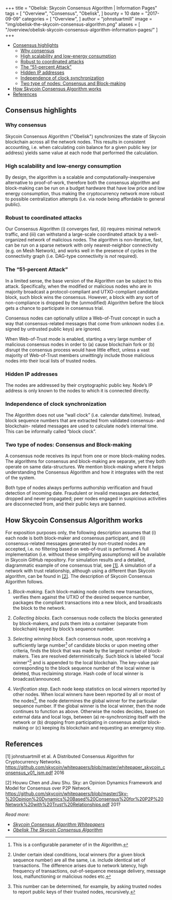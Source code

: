 +++
title = "Obelisk: Skycoin Consensus Algorithm | Information Pages"
tags = [
    "Overview",
    "Consensus",
    "Obelisk",
]
bounty = 10
date = "2017-09-09"
categories = [
    "Overview",
]
author = "johnstuartmill"
image = "img/obelisk-the-skycoin-consensus-algorithm.png"
aliases = [
	"/overview/obelisk-skycoin-consensus-algorithm-information-pages/"
]
+++

<!-- MarkdownTOC autolink="true" bracket="round" -->

- [Consensus highlights](#consensus-highlights)
	- [Why consensus](#why-consensus)
	- [High scalability and low-energy consumption](#high-scalability-and-low-energy-consumption)
	- [Robust to coordinated attacks](#robust-to-coordinated-attacks)
	- [The “51-percent Attack”](#the-%E2%80%9C51-percent-attack%E2%80%9D)
	- [Hidden IP addresses](#hidden-ip-addresses)
	- [Independence of clock synchronization](#independence-of-clock-synchronization)
	- [Two type of nodes: Consensus and Block-making](#two-type-of-nodes-consensus-and-block-making)
- [How Skycoin Consensus Algorithm works](#how-skycoin-consensus-algorithm-works)
- [References](#references)

<!-- /MarkdownTOC -->


## Consensus highlights

### Why consensus

Skycoin Consensus Algorithm ("Obelisk") synchronizes the state of Skycoin
blockchain across all the network nodes. This results in consistent accounting,
i.e. when calculating coin balance for a given public key (or address)
yields same value at each node that performed the calculation.

### High scalability and low-energy consumption

By design, the algorithm is a scalable and computationally-inexpensive
alternative to proof-of-work, therefore both the consensus algorithm and
block-making can be run on a budget hardware that have low price and low
energy consumption, thus making the cryptocurrency network more robust
to possible centralization attempts (i.e. via node being affordable to
general public).

### Robust to coordinated attacks

Our Consensus Algorithm (i) converges fast, (ii) requires minimal
network traffic, and (iii) can withstand a large-scale coordinated
attack by a well-organized network of malicious nodes. The algorithm is
non-iterative, fast, can be run on a sparse network with only
nearest-neighbor connectivity (e.g. on Mesh Network), and works well in
the presence of cycles in the connectivity graph (i.e. DAG-type
connectivity is *not* required).

### The “51-percent Attack”

In a limited sense, the base version of the Algorithm can be subject to
this attack. Specifically, when the modified or malicious nodes who are
in majority broadcast a protocol-compliant and UTXO-compliant candidate
block, such block wins the consensus. However, a block with any sort of
non-compliance is dropped by the (unmodified) Algorithm before the block
gets a chance to participate in consensus trial.

Consensus nodes can optionally utilize a Web-of-Trust concept in such a
way that consensus-related messages that come from unknown nodes (i.e.
signed by untrusted public keys) are ignored.

When Web-of-Trust mode is enabled, starting a very large number of
malicious consensus nodes in order to (a) cause blockchain fork or (b)
disrupt the consensus process would have little effect, unless a vast
majority of Web-of-Trust members unwittingly include those malicious
nodes into their local lists of trusted nodes.

### Hidden IP addresses

The nodes are addressed by their cryptographic public key. Node’s IP
address is only known to the nodes to which it is connected directly.

### Independence of clock synchronization

The Algorithm does not use “wall clock” (i.e. calendar date/time).
Instead, block sequence numbers that are extracted from validated
consensus- and blockchain- related messages are used to calculate node’s
internal time. This can be informally called “block clock”.

### Two type of nodes: Consensus and Block-making

A consensus node receives its input from one or more block-making nodes.
The algorithms for consensus and block-making are separate, yet they
both operate on same data-structures. We mention block-making where it
helps understanding the Consensus Algorithm and how it integrates with
the rest of the system.

Both type of nodes always performs authorship verification and fraud
detection of incoming date. Fraudulent or invalid messages are detected,
dropped and never propagated; peer nodes engaged in suspicious
activities are disconnected from, and their public keys are banned.

## How Skycoin Consensus Algorithm works

For exposition purposes only, the following description assumes that (i)
each node is both block-maker and consensus participant, and (ii)
consensus-related messages generated by non-trusted nodes are accepted,
i.e. no filtering based on web-of-trust is performed. A full
implementation (i.e. without these simplifying assumptions) will be
available in Skycoin GitHub repository. For simulation results and a
detailed, diagrammatic example of one consensus trial, see [\[1\]](#references). A
simulation of a network with trust relationship, although using a
different than Skycoin algorithm, can be found in [\[2\]](#references). The
description of Skycoin Consensus Algorithm follows.

1.  *Block-making*. Each block-making node collects new
    transactions, verifies them against the UTXO of the desired sequence
    number, packages the compliant transactions into a new block, and
    broadcasts the block to the network.

2.  *Collecting blocks*. Each consensus node collects the
    blocks generated by block-makers, and puts them into a container
    (separate from blockchain) keyed by block’s sequence number.

3.  *Selecting winning block*. Each consensus node, upon
    receiving a sufficiently large number[^1] of candidate blocks or
    upon meeting other criteria, finds the block that was made by the
    largest number of block-makers. Ties are resolved deterministically.
    Such block is labeled “local winner”[^2] and is appended to the
    local blockchain. The key-value pair corresponding to the block
    sequence number of the local winner is deleted, thus
    reclaiming storage. Hash code of local winner
    is broadcast/announced.

4.  *Verification step*. Each node keep statistics on local
    winners reported by other nodes. When local winners have been
    reported by all or most of the nodes[^3], the node determines the
    global winner for the particular sequence number. If the global
    winner is the local winner, then the node continues to function
    as above. Otherwise the nodes decides, based on external data and
    local logs, between (a) re-synchronizing itself with the network
    or (b) dropping from participating in consensus and/or block-making
    or (c) keeping its blockchain and requesting an emergency stop.

[^1]: This is a configurable parameter of in the Algorithm.
[^2]: Under certain ideal conditions, local winners (for a given block
    sequence number) are all the same, i.e. include identical set of
    transactions. The difference arises due to network latency, high
    frequency of transactions, out-of-sequence message delivery, message
    loss, malfunctioning or malicious nodes etc.
[^3]: This number can be determined, for example, by asking trusted
    nodes to report public keys of their trusted nodes, recursively.

## References

\[1\] johnstuartmill et al. A Distributed Consensus Algorithm for
Cryptocurrency Networks.
<https://github.com/skycoin/whitepapers/blob/master/whitepaper_skycoin_consensus_v01_jsm.pdf>
2016

\[2\] Houwu Chen and Jiwu Shu. Sky: an Opinion Dynamics Framework and Model
for Consensus over P2P Network.
<https://github.com/skycoin/whitepapers/blob/master/Sky-%20Opinion%20Dynamics%20Based%20Consensus%20for%20P2P%20Network%20with%20Trust%20Relationships.pdf>
201?

*Read more:*

* *[Skycoin Consensus Algorithm Whitepapers](https://www.skycoin.net/whitepapers)*
* *[Obelisk The Skycoin Consensus Algorithm](/statement/obelisk-the-skycoin-consensus-algorithm/)*
